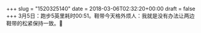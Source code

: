 +++
slug = "1520325140"
date = 2018-03-06T02:32:20+00:00
draft = false
+++
3月5日：跑步5英里耗时00:51。鞋带今天格外烦人：我就是没有办法让两边鞋带的松紧保持一致。🤔